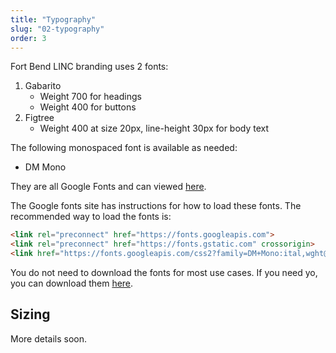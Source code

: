 ```yaml
---
title: "Typography"
slug: "02-typography"
order: 3
---
```


Fort Bend LINC branding uses 2 fonts:

1. Gabarito
    * Weight 700 for headings
    * Weight 400 for buttons
2. Figtree
    * Weight 400 at size 20px, line-height 30px for body text

The following monospaced font is available as needed:

* DM Mono

They are all Google Fonts and can viewed [here](https://fonts.google.com/share?selection.family=Gabarito:wght@400..900|Figtree:ital,wght@0,300..900;1,300..900|DM+Mono:ital,wght@0,300;0,400;0,500;1,300;1,400;1,500).

The Google fonts site has instructions for how to load these fonts.  The recommended way to load the fonts is:

```html
<link rel="preconnect" href="https://fonts.googleapis.com">
<link rel="preconnect" href="https://fonts.gstatic.com" crossorigin>
<link href="https://fonts.googleapis.com/css2?family=DM+Mono:ital,wght@0,300;0,400;0,500;1,300;1,400;1,500&family=Figtree:ital,wght@0,300..900;1,300..900&family=Gabarito:wght@400..900&display=swap" rel="stylesheet">
```

You do not need to download the fonts for most use cases.  If you need yo, you can download them <a href="./branding/Fort-Bend-LINC--font-stack.zip" download>here</a>.

## Sizing

More details soon.